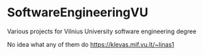 # SoftwareEngineeringVU
Various projects for Vilnius University software engineering degree

No idea what any of them do
https://klevas.mif.vu.lt/~linas1
